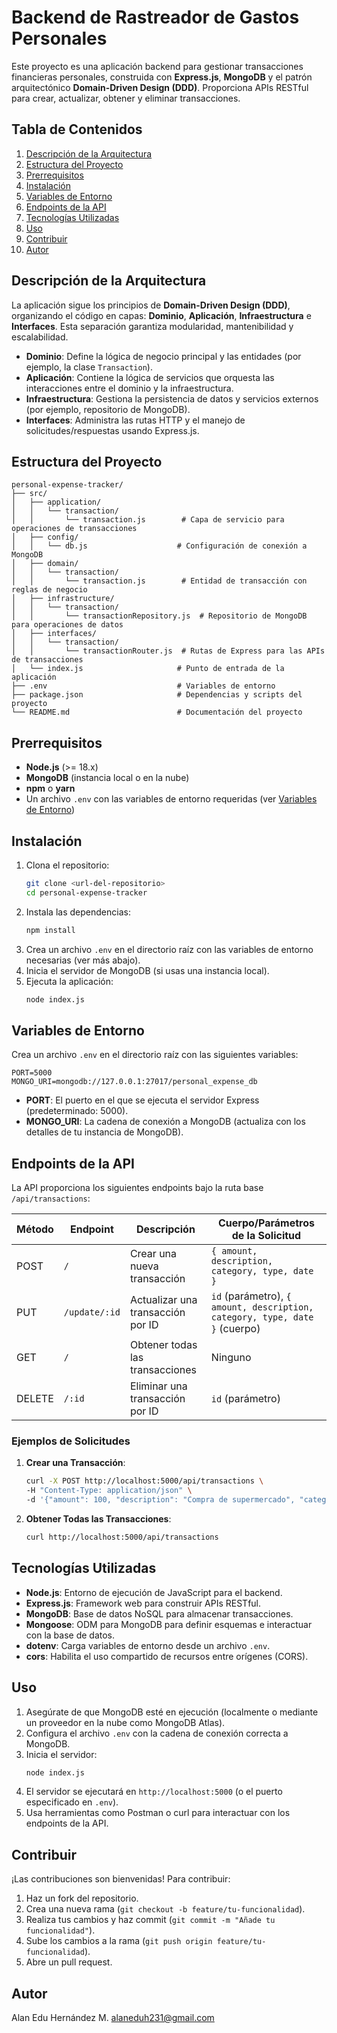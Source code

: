 # Backend de Rastreador de Gastos Personales

Este proyecto es una aplicación backend para gestionar transacciones financieras personales, construida con **Express.js**, **MongoDB** y el patrón arquitectónico **Domain-Driven Design (DDD)**. Proporciona APIs RESTful para crear, actualizar, obtener y eliminar transacciones.

## Tabla de Contenidos
1. [Descripción de la Arquitectura](#descripción-de-la-arquitectura)
2. [Estructura del Proyecto](#estructura-del-proyecto)
3. [Prerrequisitos](#prerrequisitos)
4. [Instalación](#instalación)
5. [Variables de Entorno](#variables-de-entorno)
6. [Endpoints de la API](#endpoints-de-la-api)
7. [Tecnologías Utilizadas](#tecnologías-utilizadas)
8. [Uso](#uso)
9. [Contribuir](#contribuir)
10. [Autor](#Autor)

## Descripción de la Arquitectura
La aplicación sigue los principios de **Domain-Driven Design (DDD)**, organizando el código en capas: **Dominio**, **Aplicación**, **Infraestructura** e **Interfaces**. Esta separación garantiza modularidad, mantenibilidad y escalabilidad.

- **Dominio**: Define la lógica de negocio principal y las entidades (por ejemplo, la clase `Transaction`).
- **Aplicación**: Contiene la lógica de servicios que orquesta las interacciones entre el dominio y la infraestructura.
- **Infraestructura**: Gestiona la persistencia de datos y servicios externos (por ejemplo, repositorio de MongoDB).
- **Interfaces**: Administra las rutas HTTP y el manejo de solicitudes/respuestas usando Express.js.

## Estructura del Proyecto
```
personal-expense-tracker/
├── src/
│   ├── application/
│   │   └── transaction/
│   │       └── transaction.js        # Capa de servicio para operaciones de transacciones
│   ├── config/
│   │   └── db.js                    # Configuración de conexión a MongoDB
│   ├── domain/
│   │   └── transaction/
│   │       └── transaction.js        # Entidad de transacción con reglas de negocio
│   ├── infrastructure/
│   │   └── transaction/
│   │       └── transactionRepository.js  # Repositorio de MongoDB para operaciones de datos
│   ├── interfaces/
│   │   └── transaction/
│   │       └── transactionRouter.js  # Rutas de Express para las APIs de transacciones
│   └── index.js                     # Punto de entrada de la aplicación
├── .env                             # Variables de entorno
├── package.json                     # Dependencias y scripts del proyecto
└── README.md                        # Documentación del proyecto
```

## Prerrequisitos
- **Node.js** (>= 18.x)
- **MongoDB** (instancia local o en la nube)
- **npm** o **yarn**
- Un archivo `.env` con las variables de entorno requeridas (ver [Variables de Entorno](#variables-de-entorno))

## Instalación
1. Clona el repositorio:
   ```bash
   git clone <url-del-repositorio>
   cd personal-expense-tracker
   ```
2. Instala las dependencias:
   ```bash
   npm install
   ```
3. Crea un archivo `.env` en el directorio raíz con las variables de entorno necesarias (ver más abajo).
4. Inicia el servidor de MongoDB (si usas una instancia local).
5. Ejecuta la aplicación:
   ```bash
   node index.js
   ```

## Variables de Entorno
Crea un archivo `.env` en el directorio raíz con las siguientes variables:

```env
PORT=5000
MONGO_URI=mongodb://127.0.0.1:27017/personal_expense_db
```

- **PORT**: El puerto en el que se ejecuta el servidor Express (predeterminado: 5000).
- **MONGO_URI**: La cadena de conexión a MongoDB (actualiza con los detalles de tu instancia de MongoDB).

## Endpoints de la API
La API proporciona los siguientes endpoints bajo la ruta base `/api/transactions`:

| Método | Endpoint            | Descripción                          | Cuerpo/Parámetros de la Solicitud       |
|--------|---------------------|--------------------------------------|----------------------------------------|
| POST   | `/`                 | Crear una nueva transacción          | `{ amount, description, category, type, date }` |
| PUT    | `/update/:id`       | Actualizar una transacción por ID    | `id` (parámetro), `{ amount, description, category, type, date }` (cuerpo) |
| GET    | `/`                 | Obtener todas las transacciones      | Ninguno                                |
| DELETE | `/:id`              | Eliminar una transacción por ID      | `id` (parámetro)                       |

### Ejemplos de Solicitudes
1. **Crear una Transacción**:
   ```bash
   curl -X POST http://localhost:5000/api/transactions \
   -H "Content-Type: application/json" \
   -d '{"amount": 100, "description": "Compra de supermercado", "category": "Alimentos", "type": "expense"}'
   ```
2. **Obtener Todas las Transacciones**:
   ```bash
   curl http://localhost:5000/api/transactions
   ```

## Tecnologías Utilizadas
- **Node.js**: Entorno de ejecución de JavaScript para el backend.
- **Express.js**: Framework web para construir APIs RESTful.
- **MongoDB**: Base de datos NoSQL para almacenar transacciones.
- **Mongoose**: ODM para MongoDB para definir esquemas e interactuar con la base de datos.
- **dotenv**: Carga variables de entorno desde un archivo `.env`.
- **cors**: Habilita el uso compartido de recursos entre orígenes (CORS).

## Uso
1. Asegúrate de que MongoDB esté en ejecución (localmente o mediante un proveedor en la nube como MongoDB Atlas).
2. Configura el archivo `.env` con la cadena de conexión correcta a MongoDB.
3. Inicia el servidor:
   ```bash
   node index.js
   ```
4. El servidor se ejecutará en `http://localhost:5000` (o el puerto especificado en `.env`).
5. Usa herramientas como Postman o curl para interactuar con los endpoints de la API.

## Contribuir
¡Las contribuciones son bienvenidas! Para contribuir:
1. Haz un fork del repositorio.
2. Crea una nueva rama (`git checkout -b feature/tu-funcionalidad`).
3. Realiza tus cambios y haz commit (`git commit -m "Añade tu funcionalidad"`).
4. Sube los cambios a la rama (`git push origin feature/tu-funcionalidad`).
5. Abre un pull request.

## Autor
Alan Edu Hernández M.
alaneduh231@gmail.com